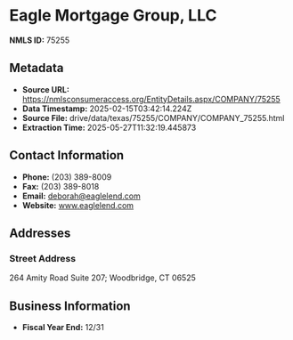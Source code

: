 # Eagle Mortgage Group, LLC

**NMLS ID:** 75255

## Metadata
- **Source URL:** https://nmlsconsumeraccess.org/EntityDetails.aspx/COMPANY/75255
- **Data Timestamp:** 2025-02-15T03:42:14.224Z
- **Source File:** drive/data/texas/75255/COMPANY/COMPANY_75255.html
- **Extraction Time:** 2025-05-27T11:32:19.445873

## Contact Information
- **Phone:** (203) 389-8009
- **Fax:** (203) 389-8018
- **Email:** deborah@eaglelend.com
- **Website:** www.eaglelend.com

## Addresses
### Street Address
264 Amity Road Suite 207; Woodbridge, CT 06525

## Business Information
- **Fiscal Year End:** 12/31
